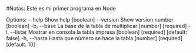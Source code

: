 #Notas:
Este es mi primer programa en Node

Options:
      --help     Show help                                             [boolean]
      --version  Show version number                                   [boolean]
  -b, --base     La base de la tabla de multiplicar          [number] [required]
  -l, --listar   Mostrar en consola la tabla impresa
                                           [boolean] [required] [default: false]
  -h, --hasta    Hasta que número se hace la tabla
                                               [number] [required] [default: 10]